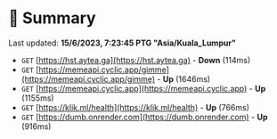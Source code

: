# 📖 Summary
Last updated: **15/6/2023, 7:23:45 PTG "Asia/Kuala_Lumpur"**

- `GET` [https://hst.aytea.ga](https://hst.aytea.ga) - **Down** (114ms)
- `GET` [https://memeapi.cyclic.app/gimme](https://memeapi.cyclic.app/gimme) - **Up** (1646ms)
- `GET` [https://memeapi.cyclic.app](https://memeapi.cyclic.app) - **Up** (1155ms)
- `GET` [https://klik.ml/health](https://klik.ml/health) - **Up** (766ms)
- `GET` [https://dumb.onrender.com](https://dumb.onrender.com) - **Up** (916ms)
